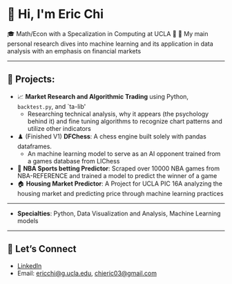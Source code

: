 # 👋 Hi, I'm Eric Chi

🎓 Math/Econ with a Specalization in Computing at UCLA 🐻
🔬 My main personal research dives into machine learning and its application in data analysis with an emphasis on financial markets  

---

## 🧠 Projects:
- 📈 **Market Research and Algorithmic Trading** using Python, `backtest.py`, and `ta-lib'
  - Researching technical analysis, why it appears (the psychology behind it) and fine tuning algorithms to recognize chart patterns and utilize other indicators
- ♟️ (Finished V1) **DFChess**: A chess engine built solely with pandas dataframes.
  - An machine learning model to serve as an AI opponent trained from a games database from LIChess
- 🏀 **NBA Sports betting Predictor**: Scraped over 10000 NBA games from NBA-REFERENCE and trained a model to predict the winner of a game
- 🏠 **Housing Market Predictor**: A Project for UCLA PIC 16A analyzing the housing market and predicting price through machine learning practices


---

- **Specialties**: Python, Data Visualization and Analysis, Machine Learning models

---


## 🌱 Let’s Connect
- [LinkedIn](https://www.linkedin.com/in/chieric03/)  
- Email: ericchi@g.ucla.edu, chieric03@gmail.com  

